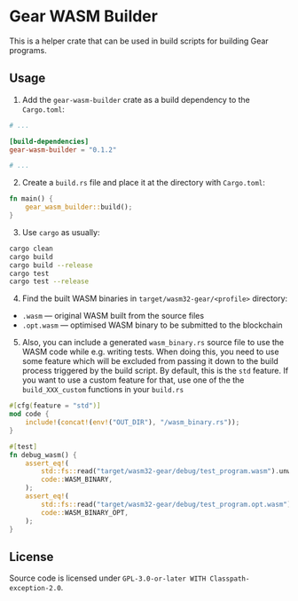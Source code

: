 # Gear WASM Builder

This is a helper crate that can be used in build scripts for building Gear programs.

## Usage

1. Add the `gear-wasm-builder` crate as a build dependency to the `Cargo.toml`:

```toml
# ...

[build-dependencies]
gear-wasm-builder = "0.1.2"

# ...
```

2. Create a `build.rs` file and place it at the directory with `Cargo.toml`:

```rust
fn main() {
    gear_wasm_builder::build();
}
```

3. Use `cargo` as usually:

```bash
cargo clean
cargo build
cargo build --release
cargo test
cargo test --release
```

4. Find the built WASM binaries in `target/wasm32-gear/<profile>` directory:

- `.wasm` — original WASM built from the source files
- `.opt.wasm` — optimised WASM binary to be submitted to the blockchain

5. Also, you can include a generated `wasm_binary.rs` source file to use the WASM code while e.g. writing tests. When
   doing this, you need to use some feature which will be excluded from passing it down to the build process triggered
   by the build script. By default, this is the `std` feature. If you want to use a custom feature for that, use one of
   the the `build_XXX_custom` functions in your `build.rs`

```rust
#[cfg(feature = "std")]
mod code {
    include!(concat!(env!("OUT_DIR"), "/wasm_binary.rs"));
}

#[test]
fn debug_wasm() {
    assert_eq!(
        std::fs::read("target/wasm32-gear/debug/test_program.wasm").unwrap(),
        code::WASM_BINARY,
    );
    assert_eq!(
        std::fs::read("target/wasm32-gear/debug/test_program.opt.wasm").unwrap(),
        code::WASM_BINARY_OPT,
    );
}
```

## License

Source code is licensed under `GPL-3.0-or-later WITH Classpath-exception-2.0`.

